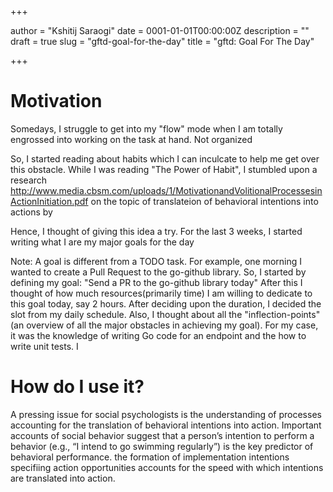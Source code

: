 +++

author = "Kshitij Saraogi"
date = 0001-01-01T00:00:00Z
description = ""
draft = true
slug = "gftd-goal-for-the-day"
title = "gftd: Goal For The Day"

+++

# Motivation
Somedays, I struggle to get into my "flow" mode when I am totally engrossed into working on the task at hand. Not organized

So, I started reading about habits which I can inculcate to help me get over this obstacle. While I was reading "The Power of Habit", I stumbled upon a research http://www.media.cbsm.com/uploads/1/MotivationandVolitionalProcessesinActionInitiation.pdf
on the topic of translateion of behavioral intentions into actions by 

Hence, I thought of giving this idea a try.
For the last 3 weeks, I started writing what I are my major goals for the day

Note: A goal is different from a TODO task.
For example, one morning I wanted to create a Pull Request to the go-github library. So, I started by defining my goal: "Send a PR to the go-github library today"
After this I thought of how much resources(primarily time) I am willing to dedicate to this goal today, say 2 hours. After deciding upon the duration, I  decided the slot from my daily schedule. Also, I thought about all the "inflection-points" (an overview of all the major obstacles in achieving my goal). For my case, it was the knowledge of writing Go code for an endpoint and the how to write unit tests. I 


# How do I use it?
A pressing issue for social psychologists is the understanding of processes accounting for the translation of behavioral intentions into action. Important accounts of social behavior suggest that a person’s  intention to perform a behavior (e.g., “I intend to go swimming regularly”) is the key predictor of behavioral performance. the formation of implementation intentions specifiing action opportunities accounts for the speed with which intentions are translated into action. 